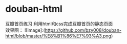 # douban-html
豆瓣首页练习
利用html和css完成豆瓣首页的静态页面
<br>
效果图：
![image]:(https://github.com/bzy008/douban-html/blob/master/%E8%B1%86%E7%93%A3.png)
